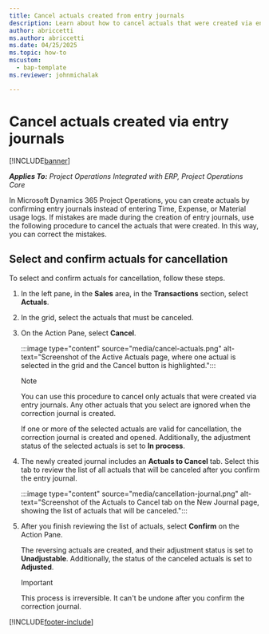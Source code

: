```yaml
---
title: Cancel actuals created from entry journals
description: Learn about how to cancel actuals that were created via entry journals in Microsoft Dynamics 365 Project Operations.
author: abriccetti
ms.author: abriccetti
ms.date: 04/25/2025
ms.topic: how-to
mscustom: 
  - bap-template
ms.reviewer: johnmichalak

---
```


# Cancel actuals created via entry journals

[!INCLUDE[banner](../includes/banner.md)]

_**Applies To:** Project Operations Integrated with ERP, Project Operations Core_

In Microsoft Dynamics 365 Project Operations, you can create actuals by confirming entry journals instead of entering Time, Expense, or Material usage logs. If mistakes are made during the creation of entry journals, use the following procedure to cancel the actuals that were created. In this way, you can correct the mistakes.

## Select and confirm actuals for cancellation

To select and confirm actuals for cancellation, follow these steps.

1. In the left pane, in the **Sales** area, in the **Transactions** section, select **Actuals**.
1. In the grid, select the actuals that must be canceled.
1. On the Action Pane, select **Cancel**.

    :::image type="content" source="media/cancel-actuals.png" alt-text="Screenshot of the Active Actuals page, where one actual is selected in the grid and the Cancel button is highlighted.":::

    > [!NOTE]
    > You can use this procedure to cancel only actuals that were created via entry journals. Any other actuals that you select are ignored when the correction journal is created.

     If one or more of the selected actuals are valid for cancellation, the correction journal is created and opened. Additionally, the adjustment status of the selected actuals is set to **In process**.

1. The newly created journal includes an **Actuals to Cancel** tab. Select this tab to review the list of all actuals that will be canceled after you confirm the entry journal.

    :::image type="content" source="media/cancellation-journal.png" alt-text="Screenshot of the Actuals to Cancel tab on the New Journal page, showing the list of actuals that will be canceled.":::

1. After you finish reviewing the list of actuals, select **Confirm** on the Action Pane.

    The reversing actuals are created, and their adjustment status is set to **Unadjustable**. Additionally, the status of the canceled actuals is set to **Adjusted**.

    > [!IMPORTANT]
    > This process is irreversible. It can't be undone after you confirm the correction journal.

[!INCLUDE[footer-include](../includes/footer-banner.md)]
